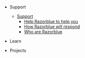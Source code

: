 - Support

    - [Support](support/)
        - [Help Razorblue to help you](support/help-razorblue.md)
        - [How Razorblue will respond](support/how-razorblue-will-respond.md)
        - [Who are Razorblue](support/who-are-razorblue.md)
- Learn


- Projects
